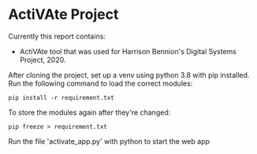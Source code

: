 # ActiVAte Project

Currently this report contains:

- ActiVAte tool that was used for Harrison Bennion's Digital Systems Project, 2020.

After cloning the project, set up a venv using python 3.8 with pip installed.
Run the following command to load the correct modules:

`pip install -r requirement.txt`

To store the modules again after they're changed:

`pip freeze > requirement.txt`

Run the file 'activate_app.py' with python to start the web app